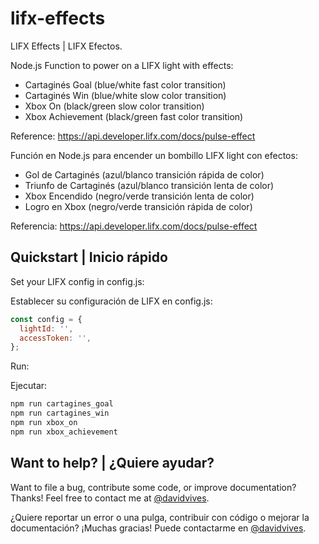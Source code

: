 # lifx-effects
LIFX Effects | LIFX Efectos.

Node.js Function to power on a LIFX light with effects:

* Cartaginés Goal (blue/white fast color transition)
* Cartaginés Win (blue/white slow color transition)
* Xbox On (black/green slow color transition)
* Xbox Achievement (black/green fast color transition)

Reference: https://api.developer.lifx.com/docs/pulse-effect

Función en Node.js  para encender un bombillo LIFX light con efectos:

* Gol de Cartaginés (azul/blanco transición rápida de color)
* Triunfo de Cartaginés (azul/blanco transición lenta de color)
* Xbox Encendido (negro/verde transición lenta de color)
* Logro en Xbox (negro/verde transición rápida de color)

Referencia: https://api.developer.lifx.com/docs/pulse-effect

## Quickstart | Inicio rápido

Set your LIFX config in config.js:

Establecer su configuración de LIFX en config.js:

```javascript
const config = {
  lightId: '',
  accessToken: '',
};
```

Run:

Ejecutar:

```bash
npm run cartagines_goal
npm run cartagines_win
npm run xbox_on
npm run xbox_achievement
```

## Want to help? | ¿Quiere ayudar?

Want to file a bug, contribute some code, or improve documentation? Thanks! Feel free to contact me at [@davidvives](https://twitter.com/davidvives).

¿Quiere reportar un error o una pulga, contribuir con código o mejorar la documentación? ¡Muchas gracias! Puede contactarme en [@davidvives](https://twitter.com/davidvives).
